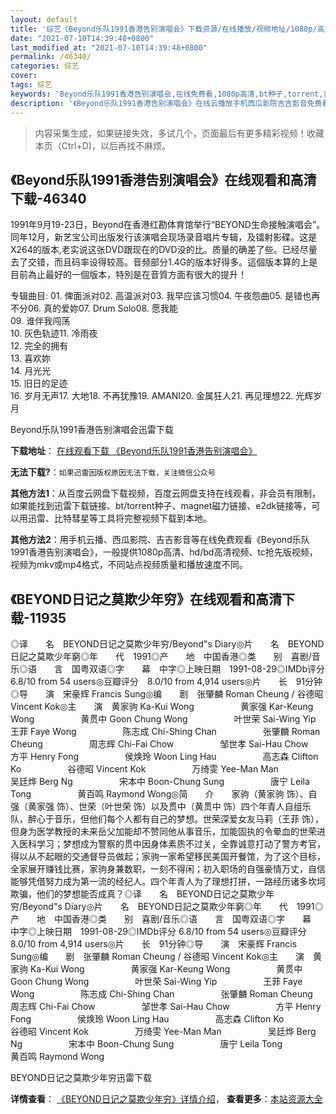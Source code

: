 ```yaml
---
layout: default
title: '综艺《Beyond乐队1991香港告别演唱会》下载资源/在线播放/视频地址/1080p/高清/蓝光'
date: "2021-07-10T14:39:48+0800"
last_modified_at: "2021-07-10T14:39:48+0800"
permalink: /46340/
categories: 综艺
cover:
tags: 综艺
keywords: 'Beyond乐队1991香港告别演唱会,在线免费看,1080p高清,bt种子,torrent,百度云盘,magnet,磁力链,迅雷下载资源'
description: '《Beyond乐队1991香港告别演唱会》在线云播放手机西瓜影院吉吉影音免费看，1080p高清bd/hd未删减完整版和tc抢先枪版，mkv/mp4格式，附带bt/torrent种子、magnet/磁力链、百度云盘、网盘资源迅雷下载链接'
---
```


>内容采集生成，如果链接失效，多试几个，页面最后有更多精彩视频！收藏本页（Ctrl+D)，以后再找不麻烦。


## 《Beyond乐队1991香港告别演唱会》在线观看和高清下载-46340

1991年9月19-23日，Beyond在香港红勘体育馆举行“BEYOND生命接触演唱会&rdquo;。同年12月，新艺宝公司出版发行该演唱会现场录音唱片专辑，及镭射影碟。这是X264的版本,老实说这张DVD跟现在的DVD没的比。质量的确差了些。已经尽量去了交错，而且码率设得较高。音频部分1.4G的版本好得多。這個版本算的上是目前為止最好的一個版本，特別是在音質方面有很大的提升！</p>专辑曲目: 01. 俾面派对02. 高温派对03. 我早应该习惯04. 午夜怨曲05. 是错也再不分06. 真的爱妳07. Drum Solo08. 愿我能<br />09. 谁伴我闯荡<br />10. 灰色轨迹11. 冷雨夜<br />12. 完全的拥有<br />13. 喜欢妳<br />14. 月光光<br />15. 旧日的足迹<br />16. 岁月无声17. 大地18. 不再犹豫19. AMANI20. 金属狂人21. 再见理想22. 光辉岁月


Beyond乐队1991香港告别演唱会迅雷下载

**下载地址**： [在线观看下载 《Beyond乐队1991香港告别演唱会》](https://www.993dy.com//vod-detail-id-3506.html) 


**无法下载?**：`如果迅雷因版权原因无法下载，关注微信公众号 `

**其他方法1**：从百度云网盘下载视频，百度云网盘支持在线观看，非会员有限制，如果能找到迅雷下载链接、bt/torrent种子、magnet磁力链接、e2dk链接等，可以用迅雷、比特彗星等工具将完整视频下载到本地。

**其他方法2**：用手机云播、西瓜影院、吉吉影音等在线免费观看《Beyond乐队1991香港告别演唱会》，一般提供1080p高清、hd/bd高清视频、tc抢先版视频，视频为mkv或mp4格式，不同站点视频质量和播放速度不同。


## 《BEYOND日记之莫欺少年穷》在线观看和高清下载-11935

◎译　　名　BEYOND日记之莫欺少年穷/Beyond"s Diary◎片　　名　BEYOND日記之莫欺少年窮◎年　　代　1991◎产　　地　中国香港◎类　　别　喜剧/音乐◎语　　言　国粤双语◎字　　幕　中字◎上映日期　1991-08-29◎IMDb评分 6.8/10 from 54 users◎豆瓣评分　8.0/10 from 4,914 users◎片　　长　91分钟◎导　　演　宋豪辉 Francis Sung◎编　　剧　张肇麟 Roman Cheung / 谷德昭 Vincent Kok◎主　　演　黄家驹 Ka-Kui Wong　　　　 　黄家强 Kar-Keung Wong　　　　 　黄贯中 Goon Chung Wong　　　　 　叶世荣 Sai-Wing Yip　　　　 　王菲 Faye Wong　　　　 　陈志成 Chi-Shing Chan　　　　 　张肇麟 Roman Cheung　　　　 　周志辉 Chi-Fai Chow　　　　 　邹世孝 Sai-Hau Chow　　　　 　方平 Henry Fong　　　　 　侯焕玲 Woon Ling Hau　　　　 　高志森 Clifton Ko　　　　 　谷德昭 Vincent Kok　　　　 　万绮雯 Yee-Man Man　　　　 　吴廷烨 Berg Ng　　　　 　宋本中 Boon-Chung Sung　　　　 　唐宁 Leila Tong　　　　 　黄百鸣 Raymond Wong◎简　　介　　家驹（黄家驹 饰）、自强（黄家强 饰）、世荣（叶世荣 饰）以及贯中（黄贯中 饰）四个年青人自组乐队，醉心于音乐，但他们每个人都有自己的梦想。世荣深爱女友马莉（王菲 饰），但身为医学教授的未来岳父加能却不赞同他从事音乐，加能固执的令晕血的世荣进入医科学习；梦想成为警察的贯中因身体素质不过关，全靠诚意打动了警方考官，得以从不起眼的交通督导员做起；家驹一家希望移民美国开餐馆，为了这个目标，全家展开赚钱比赛，家驹身兼数职，一刻不得闲；初入职场的自强豪情万丈，自信能够凭借努力成为第一流的经纪人。四个年青人为了理想打拼，一路经历诸多坎坷欺骗，他们的梦想能否成真？◎译　　名　BEYOND日记之莫欺少年穷/Beyond"s Diary◎片　　名　BEYOND日記之莫欺少年窮◎年　　代　1991◎产　　地　中国香港◎类　　别　喜剧/音乐◎语　　言　国粤双语◎字　　幕　中字◎上映日期　1991-08-29◎IMDb评分 6.8/10 from 54 users◎豆瓣评分　8.0/10 from 4,914 users◎片　　长　91分钟◎导　　演　宋豪辉 Francis Sung◎编　　剧　张肇麟 Roman Cheung / 谷德昭 Vincent Kok◎主　　演　黄家驹 Ka-Kui Wong　　　　 　黄家强 Kar-Keung Wong　　　　 　黄贯中 Goon Chung Wong　　　　 　叶世荣 Sai-Wing Yip　　　　 　王菲 Faye Wong　　　　 　陈志成 Chi-Shing Chan　　　　 　张肇麟 Roman Cheung　　　　 　周志辉 Chi-Fai Chow　　　　 　邹世孝 Sai-Hau Chow　　　　 　方平 Henry Fong　　　　 　侯焕玲 Woon Ling Hau　　　　 　高志森 Clifton Ko　　　　 　谷德昭 Vincent Kok　　　　 　万绮雯 Yee-Man Man　　　　 　吴廷烨 Berg Ng　　　　 　宋本中 Boon-Chung Sung　　　　 　唐宁 Leila Tong　　　　 　黄百鸣 Raymond Wong


BEYOND日记之莫欺少年穷迅雷下载

**详情查看**： [《BEYOND日记之莫欺少年穷》详情介绍](/movie/11935/)， **查看更多**：[本站资源大全](/movie/t/all/)

